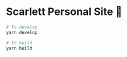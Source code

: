 # Scarlett Personal Site :heart_decoration: 

```bash
# To develop
yarn develop

# To build
yarn build
```
